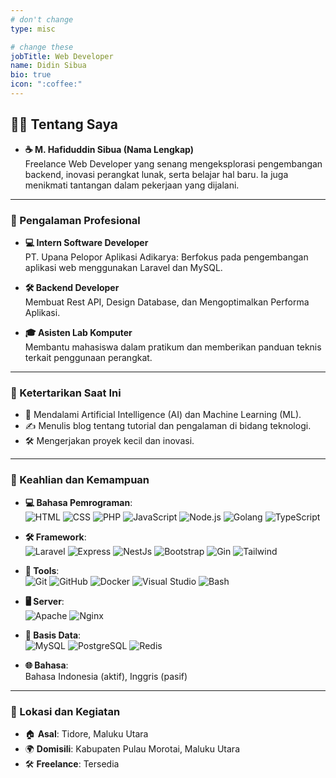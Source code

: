 ```yaml
---
# don't change
type: misc

# change these
jobTitle: Web Developer
name: Didin Sibua
bio: true
icon: ":coffee:"
---
```


## 👨‍💻 **Tentang Saya**
- **☕ M. Hafiduddin Sibua (Nama Lengkap)**  
  Freelance Web Developer yang senang mengeksplorasi pengembangan backend, inovasi perangkat lunak, serta belajar hal baru. Ia juga menikmati tantangan dalam pekerjaan yang dijalani.

---

### **💼 Pengalaman Profesional**
- **💻 Intern Software Developer**  
  PT. Upana Pelopor Aplikasi Adikarya: Berfokus pada pengembangan aplikasi web menggunakan Laravel dan MySQL.

- **🛠️ Backend Developer**  
  Membuat Rest API, Design Database, dan Mengoptimalkan Performa Aplikasi.

- **🎓 Asisten Lab Komputer**  
  Membantu mahasiswa dalam pratikum dan memberikan panduan teknis terkait penggunaan perangkat.

---

### **📌 Ketertarikan Saat Ini**
- 🤖 Mendalami Artificial Intelligence (AI) dan Machine Learning (ML).
- ✍️ Menulis blog tentang tutorial dan pengalaman di bidang teknologi.
- 🛠️ Mengerjakan proyek kecil dan inovasi.

---

### **🧰 Keahlian dan Kemampuan**
- **💻 Bahasa Pemrograman**:  
  <span style="display:inline-block;">![HTML](https://img.shields.io/badge/-HTML-E34F26?logo=html5&logoColor=white)</span>
  <span style="display:inline-block;">![CSS](https://img.shields.io/badge/-CSS-1572B6?logo=css3&logoColor=white)</span>
  <span style="display:inline-block;">![PHP](https://img.shields.io/badge/-PHP-777BB4?logo=php&logoColor=white)</span>
  <span style="display:inline-block;">![JavaScript](https://img.shields.io/badge/-JavaScript-F7DF1E?logo=javascript&logoColor=black)</span>
  <span style="display:inline-block;">![Node.js](https://img.shields.io/badge/-Node.js-339933?logo=node.js&logoColor=white)</span>
  <span style="display:inline-block;">![Golang](https://img.shields.io/badge/-Golang-00ADD8?logo=go&logoColor=white)</span>
  <span style="display:inline-block;">![TypeScript](https://img.shields.io/badge/-TypeScript-3178C6?logo=typescript&logoColor=white)</span>

- **🛠️ Framework**:  
  <span style="display:inline-block;">![Laravel](https://img.shields.io/badge/-Laravel-FF2D20?logo=laravel&logoColor=white)</span>
  <span style="display:inline-block;">![Express](https://img.shields.io/badge/-Express-000000?logo=express&logoColor=white)</span>
  <span style="display:inline-block;">![NestJs](https://img.shields.io/badge/-NestJs-E0234E?logo=nestjs&logoColor=white)</span>
  <span style="display:inline-block;">![Bootstrap](https://img.shields.io/badge/-Bootstrap-7952B3?logo=bootstrap&logoColor=white)</span>
  <span style="display:inline-block;">![Gin](https://img.shields.io/badge/-Gin-00ADD8?logo=go&logoColor=white)</span>
  <span style="display:inline-block;">![Tailwind](https://img.shields.io/badge/-Tailwind_CSS-38B2AC?logo=tailwind-css&logoColor=white)</span>

- **🧰 Tools**:  
  <span style="display:inline-block;">![Git](https://img.shields.io/badge/-Git-F05032?logo=git&logoColor=white)</span>
  <span style="display:inline-block;">![GitHub](https://img.shields.io/badge/-GitHub-181717?logo=github&logoColor=white)</span>
  <span style="display:inline-block;">![Docker](https://img.shields.io/badge/-Docker-2496ED?logo=docker&logoColor=white)</span>
  <span style="display:inline-block;">![Visual Studio](https://img.shields.io/badge/-Visual_Studio-5C2D91?logo=visualstudio&logoColor=white)</span>
  <span style="display:inline-block;">![Bash](https://img.shields.io/badge/-Bash-4EAA25?logo=gnu-bash&logoColor=white)</span>

- **🖥️ Server**:  
  <span style="display:inline-block;">![Apache](https://img.shields.io/badge/-Apache-D22128?logo=apache&logoColor=white)</span>
  <span style="display:inline-block;">![Nginx](https://img.shields.io/badge/-Nginx-009639?logo=nginx&logoColor=white)</span>

- **📂 Basis Data**:  
  <span style="display:inline-block;">![MySQL](https://img.shields.io/badge/-MySQL-4479A1?logo=mysql&logoColor=white)</span>
  <span style="display:inline-block;">![PostgreSQL](https://img.shields.io/badge/-PostgreSQL-336791?logo=postgresql&logoColor=white)</span>
  <span style="display:inline-block;">![Redis](https://img.shields.io/badge/-Redis-DC382D?logo=redis&logoColor=white)</span>


- **🌐 Bahasa**:  
  Bahasa Indonesia (aktif), Inggris (pasif)


---

### **📍 Lokasi dan Kegiatan**
- 🏠 **Asal**: Tidore, Maluku Utara  
- 🌍 **Domisili**: Kabupaten Pulau Morotai, Maluku Utara  
- 🛠️ **Freelance**: Tersedia